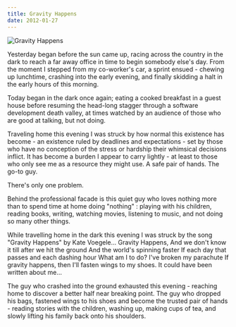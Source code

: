 ```yaml
---
title: Gravity Happens
date: 2012-01-27
---
```


![Gravity Happens](https://source.unsplash.com/qTpc0Vj4YoE/1600x900)

Yesterday began before the sun came up, racing across the country in the dark to reach a far away office in time to begin somebody else's day. From the moment I stepped from my co-worker's car, a sprint ensued - chewing up lunchtime, crashing into the early evening, and finally skidding a halt in the early hours of this morning.

Today began in the dark once again; eating a cooked breakfast in a guest house before resuming the head-long stagger through a software development death valley, at times watched by an audience of those who are good at talking, but not doing.

Traveling home this evening I was struck by how normal this existence has become - an existence ruled by deadlines and expectations - set by those who have no conception of the stress or hardship their whimsical decisions inflict. It has become a burden I appear to carry lightly - at least to those who only see me as a resource they might use. A safe pair of hands. The go-to guy.

There's only one problem.

Behind the professional facade is this quiet guy who loves nothing more than to spend time at home doing "nothing" : playing with his children, reading books, writing, watching movies, listening to music, and not doing so many other things.

While travelling home in the dark this evening I was struck by the song "Gravity Happens" by Kate Voegele... Gravity Happens, And we don't know it till after we hit the ground And the world's spinning faster If each day that passes and each dashing hour What am I to do? I've broken my parachute If gravity happens, then I'll fasten wings to my shoes. It could have been written about me...

The guy who crashed into the ground exhausted this evening - reaching home to discover a better half near breaking point. The guy who dropped his bags, fastened wings to his shoes and become the trusted pair of hands - reading stories with the children, washing up, making cups of tea, and slowly lifting his family back onto his shoulders.